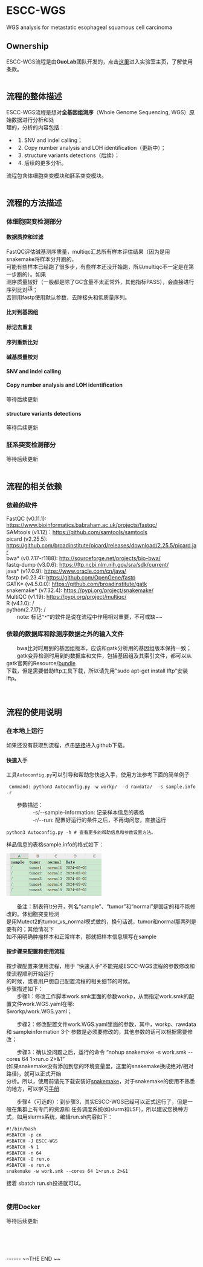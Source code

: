 # ESCC-WGS
WGS analysis for metastatic esophageal squamous cell carcinoma
## Ownership
ESCC-WGS流程是由**GuoLab**团队开发的，点击[这里](https://guolab.wchscu.cn/)进入实验室主页，了解使用条款。
<br>
<br>
## 流程的整体描述
ESCC-WGS流程是想对**全基因组测序**（Whole Genome Sequencing, WGS）原始数据进行分析和处  
理的，分析的内容包括：
- 1. SNV and indel calling；
- 2. Copy number analysis and LOH identification（更新中）；
- 3. structure variants detections（后续）；
- 4. 后续的更多分析。 

流程包含体细胞突变模块和胚系突变模块。
<br>
<br>
## 流程的方法描述
### 体细胞突变检测部分
#### 数据质控和过滤
FastQC评估碱基测序质量，multiqc汇总所有样本评估结果（因为是用snakemake将样本分开跑的，  
可能有些样本已经跑了很多步，有些样本还没开始跑，所以multiqc不一定是在第一步跑的）。如果  
测序质量较好（一般都是除了GC含量不太正常外，其他指标PASS），会直接进行序列比对<sup>[[1]](https://www.ncbi.nlm.nih.gov/pmc/articles/PMC8421382/)</sup>；  
否则用fastp使用默认参数，去除接头和低质量序列。
#### 比对到基因组

#### 标记去重复

#### 序列重新比对

#### 碱基质量校对

#### SNV and indel calling

#### Copy number analysis and LOH identification
等待后续更新

#### structure variants detections
等待后续更新

### 胚系突变检测部分
等待后续更新
<br>
<br>
## 流程的相关依赖
### 依赖的软件
FastQC (v0.11.1): https://www.bioinformatics.babraham.ac.uk/projects/fastqc/  
SAMtools (v1.12)：https://github.com/samtools/samtools  
picard (v2.25.5): https://github.com/broadinstitute/picard/releases/download/2.25.5/picard.jar  
bwa* (v0.7.17-r1188): http://sourceforge.net/projects/bio-bwa/  
fastq-dump (v3.0.6): https://ftp.ncbi.nlm.nih.gov/sra/sdk/current/  
java* (v17.0.9): https://www.oracle.com/cn/java/  
fastp (v0.23.4): https://github.com/OpenGene/fastp  
GATK* (v4.5.0.0): https://github.com/broadinstitute/gatk  
snakemake* (v7.32.4): https://pypi.org/project/snakemake/  
MultiQC (v1.19): https://pypi.org/project/multiqc/  
R (v4.1.0): /   
python(2.7.17): /    
&emsp;&emsp;note: 标记`“*”`的软件是说在流程中作用相对重要，不可或缺~~

### 依赖的数据库和除测序数据之外的输入文件
&emsp;&emsp;bwa比对时用到的基因组版本，应该和gatk分析用的基因组版本保持一致；  
&emsp;&emsp;gatk变异检测时用到的数据库和文件，包括基因组及其索引文件，都可以从gatk官网的Resource/[bundle](ftp://gsapubftp-anonymous@ftp.broadinstitute.org/bundle/)   
下载，但是需要借助lftp工具下载，所以请先用"sudo apt-get install lftp"安装lftp。  
<br>
<br>
## 流程的使用说明
### 在本地上运行
如果还没有获取到流程，点击[链接](https://github.com/xieguiyan/ESCC-WGS)进入github下载。

#### 快速入手 
  工具`Autoconfig.py`可以引导和帮助您快速入手，使用方法参考下面的简单例子    
```
 Command: python3 Autoconfig.py -w workp/  -d rawdata/  -s sample.info  -r
```  
&emsp;&emsp;参数描述：  
&emsp;&emsp;&emsp;&emsp;&emsp;-s/--sample-information: 记录样本信息的表格  
&emsp;&emsp;&emsp;&emsp;&emsp;-r/--run: 配置好运行的条件之后，不再询问您，直接运行    
```
python3 Autoconfig.py -h # 查看更多的帮助信息和参数设置方法。    
```
样品信息的表格sample.info的格式如下：  

<div align=left> <img src="sampleinformation.png" width=50%></div>

&emsp;&emsp;备注：制表符\t分开，列名“sample”、“tumor”和“normal”是固定的和不能修改的。体细胞突变检测  
是用Mutect2的tumor_vs_normal模式做的，换句话说，tumor和normal那两列是要有的；其他情况下  
如不用明确肿瘤样本和正常样本，那就把样本信息填写在sample  

#### 按步骤来配置和使用流程
按步骤配置来使用流程，用于 “快速入手”不能完成ESCC-WGS流程的参数修改和使流程顺利开始运行  
的时候，或者用户想自己配置流程的相关细节的时候。  
步骤描述如下：  
&emsp;&emsp;步骤1：修改工作脚本work.smk里面的参数workp，从而指定work.smk的配置文件work.WGS.yaml在哪:   
$workp/work.WGS.yaml；

&emsp;&emsp;步骤2：修改配置文件work.WGS.yaml里面的参数，其中，workp、rawdata和 sampleinformation 3个
参数是必须要修改的，其他参数的话可以根据需要修改；    

&emsp;&emsp;步骤3：确认没问题之后，运行的命令 “nohup snakemake -s work.smk --cores 64 1>run.o 2>&1”  
(如果snakemake没有添加到您的环境变量里，这里的snakemake换成绝对/相对路径)，就可以正式开始  
分析。所以，使用前请先下载安装好[snakemake](https://pypi.org/project/snakemake/)，对于snakemake的使用不熟悉的地方，可以学习[手册](https://snakemake.readthedocs.io/en/stable/)  

&emsp;&emsp;步骤4（可选的）：到步骤3，其实ESCC-WGS已经可以正式运行了，但是一般在集群上有专门的资源和
任务调度系统(如slurm和LSF)，所以建议您换种方式，如用slurms系统，编辑run.sh内容如下：    
 ```
 #!/bin/bash
 #SBATCH -p cn
 #SBATCH -J ESCC-WGS
 #SBATCH -N 1
 #SBATCH -n 64
 #SBATCH -O run.o
 #SBATCH -e run.e
 snakemake -w work.smk --cores 64 1>run.o 2>&1
 ```
接着 sbatch run.sh投递就可以。
<br>
<br>
### 使用Docker
等待后续更新

<br>
<br>
<br>
<br>
------
~~THE END ~~ 


